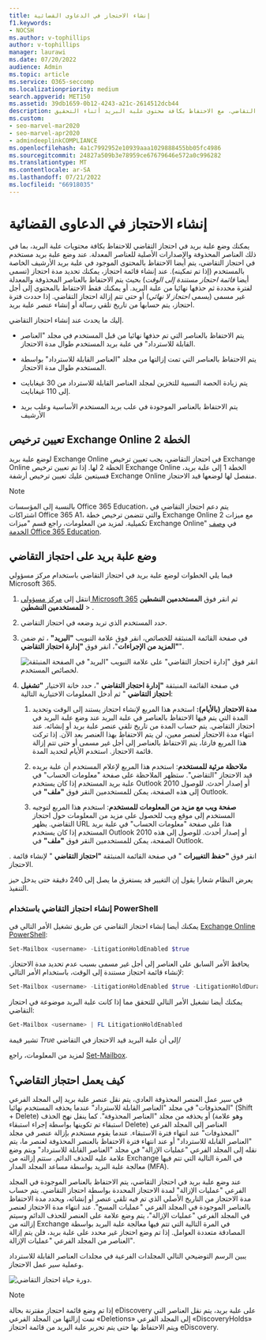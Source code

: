 ```yaml
---
title: إنشاء الاحتجاز في الدعاوى القضائية
f1.keywords:
- NOCSH
ms.author: v-tophillips
author: v-tophillips
manager: laurawi
ms.date: 07/20/2022
audience: Admin
ms.topic: article
ms.service: O365-seccomp
ms.localizationpriority: medium
search.appverid: MET150
ms.assetid: 39db1659-0b12-4243-a21c-2614512dcb44
description: تعرف على كيفية وضع علبة بريد في احتجاز التقاضي، مع الاحتفاظ بكافة محتوى علبة البريد أثناء التحقيق.
ms.custom:
- seo-marvel-mar2020
- seo-marvel-apr2020
- admindeeplinkCOMPLIANCE
ms.openlocfilehash: 4a1c7992952e10939aaa1029888455bb05fc4986
ms.sourcegitcommit: 24827a509b3e78959ce67679646e572a0c996282
ms.translationtype: MT
ms.contentlocale: ar-SA
ms.lasthandoff: 07/21/2022
ms.locfileid: "66918035"
---
```

# <a name="create-a-litigation-hold"></a>إنشاء الاحتجاز في الدعاوى القضائية

يمكنك وضع علبة بريد في احتجاز التقاضي للاحتفاظ بكافة محتويات علبة البريد، بما في ذلك العناصر المحذوفة والإصدارات الأصلية للعناصر المعدلة. عند وضع علبة بريد مستخدم في احتجاز التقاضي، يتم أيضا الاحتفاظ بالمحتوى الموجود في علبة بريد الأرشيف الخاصة بالمستخدم (إذا تم تمكينه). عند إنشاء قائمة احتجاز، يمكنك تحديد مدة احتجاز (تسمى أيضا *قائمة احتجاز مستندة إلى الوقت*) بحيث يتم الاحتفاظ بالعناصر المحذوفة والمعدلة لفترة محددة ثم حذفها نهائيا من علبة البريد. أو يمكنك فقط الاحتفاظ بالمحتوى إلى أجل غير مسمى (يسمى *احتجاز لا نهائي*) أو حتى تتم إزالة احتجاز التقاضي. إذا حددت فترة احتجاز، يتم حسابها من تاريخ تلقي رسالة أو إنشاء عنصر علبة بريد.
  
إليك ما يحدث عند إنشاء احتجاز التقاضي.
  
- يتم الاحتفاظ بالعناصر التي تم حذفها نهائيا من قبل المستخدم في مجلد "العناصر القابلة للاسترداد" في علبة بريد المستخدم طوال مدة الاحتجاز.

- يتم الاحتفاظ بالعناصر التي تمت إزالتها من مجلد "العناصر القابلة للاسترداد" بواسطة المستخدم طوال مدة الاحتجاز.

- يتم زيادة الحصة النسبية للتخزين لمجلد العناصر القابلة للاسترداد من 30 غيغابايت إلى 110 غيغابايت.

- يتم الاحتفاظ بالعناصر الموجودة في علب بريد المستخدم الأساسية وعلب بريد الأرشيف

## <a name="assign-an-exchange-online-plan-2-license"></a>تعيين ترخيص Exchange Online الخطة 2

لوضع علبة بريد Exchange Online في احتجاز التقاضي، يجب تعيين ترخيص Exchange Online الخطة 2 لها. إذا تم تعيين ترخيص Exchange Online الخطة 1 إلى علبة بريد، فسيتعين عليك تعيين ترخيص أرشفة Exchange Online منفصل لها لوضعها قيد الاحتجاز.

> [!NOTE]
> بالنسبة إلى المؤسسات Office 365 Education، يتم دعم احتجاز التقاضي في اشتراكات Office 365 A1، والتي تتضمن ترخيص خطة Exchange Online 2 مع ميزات تكميلية. لمزيد من المعلومات، راجع قسم "ميزات Exchange Online" في [وصف الخدمة Office 365 Education](/office365/servicedescriptions/office-365-platform-service-description/office-365-education#exchange-online-features).

## <a name="place-a-mailbox-on-litigation-hold"></a>وضع علبة بريد على احتجاز التقاضي

فيما يلي الخطوات لوضع علبة بريد في احتجاز التقاضي باستخدام مركز مسؤولي Microsoft 365.

1. انتقل إلى <a href="https://go.microsoft.com/fwlink/p/?linkid=834822" target="_blank">مركز مسؤولي Microsoft 365</a> ثم انقر فوق **المستخدمين النشطين للمستخدمين النشطين** > .

2. حدد المستخدم الذي تريد وضعه في احتجاز التقاضي.

3. في صفحة القائمة المنبثقة للخصائص، انقر فوق علامة التبويب **"البريد"** ، ثم ضمن **"المزيد من الإجراءات**"، انقر فوق **"إدارة احتجاز التقاضي**".

   ![انقر فوق "إدارة احتجاز التقاضي" على علامة التبويب "البريد" في الصفحة المنبثقة لخصائص المستخدم.](../media/M365AdminCenterLitHold1.png)

4. في صفحة القائمة المنبثقة **"إدارة احتجاز التقاضي** "، حدد خانة الاختيار **"تشغيل احتجاز التقاضي** " ثم أدخل المعلومات الاختيارية التالية:

    1. **مدة الاحتجاز (بالأيام):** استخدم هذا المربع لإنشاء احتجاز يستند إلى الوقت وتحديد المدة التي يتم فيها الاحتفاظ بالعناصر في علبة البريد عند وضع علبة البريد في احتجاز التقاضي. يتم حساب المدة من تاريخ تلقي عنصر علبة بريد أو إنشائه. عند انتهاء مدة الاحتجاز لعنصر معين، لن يتم الاحتفاظ بهذا العنصر بعد الآن. إذا تركت هذا المربع فارغا، يتم الاحتفاظ بالعناصر إلى أجل غير مسمى أو حتى تتم إزالة قائمة الاحتجاز. استخدم الأيام لتحديد المدة.

    2. **ملاحظة مرئية للمستخدم**: استخدم هذا المربع لإعلام المستخدم أن علبة بريده قيد الاحتجاز "التقاضي". ستظهر الملاحظة على صفحة "معلومات الحساب" في علبة بريد المستخدم إذا كان يستخدم Outlook 2010 أو إصدار أحدث. للوصول إلى هذه الصفحة، يمكن للمستخدمين النقر فوق **"ملف"** في Outlook.

    3. **صفحة ويب مع مزيد من المعلومات للمستخدم**: استخدم هذا المربع لتوجيه المستخدم إلى موقع ويب للحصول على مزيد من المعلومات حول احتجاز التقاضي. يظهر URL هذا على صفحة "معلومات الحساب" في علبة بريد المستخدم إذا كان يستخدم Outlook 2010 أو إصدار أحدث. للوصول إلى هذه الصفحة، يمكن للمستخدمين النقر فوق **"ملف"** في Outlook.

. انقر فوق **"حفظ التغييرات** " في صفحة القائمة المنبثقة **"احتجاز التقاضي** " لإنشاء قائمة الاحتجاز.

   يعرض النظام شعارا يقول إن التغيير قد يستغرق ما يصل إلى 240 دقيقة حتى يدخل حيز التنفيذ.

### <a name="create-a-litigation-hold-using-powershell"></a>إنشاء احتجاز التقاضي باستخدام PowerShell

يمكنك أيضا إنشاء احتجاز التقاضي عن طريق تشغيل الأمر التالي في [Exchange Online PowerShell](/powershell/exchange/connect-to-exchange-online-powershell):

```powershell
Set-Mailbox <username> -LitigationHoldEnabled $true
```

يحافظ الأمر السابق على العناصر إلى أجل غير مسمى بسبب عدم تحديد مدة الاحتجاز. لإنشاء قائمة احتجاز مستندة إلى الوقت، باستخدام الأمر التالي:

```powershell
Set-Mailbox <username> -LitigationHoldEnabled $true -LitigationHoldDuration <number of days>
```

يمكنك أيضا تشغيل الأمر التالي للتحقق مما إذا كانت علبة البريد موضوعة في احتجاز التقاضي:

```powershell
Get-Mailbox <username> | FL LitigationHoldEnabled
```

تشير قيمة *True* إلى أن علبة البريد قيد الاحتجاز في التقاضي/

لمزيد من المعلومات، راجع [Set-Mailbox](/powershell/module/exchange/set-mailbox).

## <a name="how-does-litigation-hold-work"></a>كيف يعمل احتجاز التقاضي؟

في سير عمل العنصر المحذوفة العادي، يتم نقل عنصر علبة بريد إلى المجلد الفرعي "المحذوفات" في مجلد "العناصر القابلة للاسترداد" عندما يحذفه المستخدم نهائيا (Shift + Delete) أو يحذفه من مجلد "العناصر المحذوفة". كما ينقل نهج الحذف (وهو علامة استبقاء تم تكوينها بواسطة إجراء استبقاء Delete) العناصر إلى المجلد الفرعي "المحذوفات" عند انتهاء فترة الاستبقاء. عندما يقوم مستخدم بإزالة عنصر في مجلد "العناصر القابلة للاسترداد" أو عند انتهاء فترة الاحتفاظ بالعنصر المحذوفة لعنصر ما، يتم نقله إلى المجلد الفرعي "عمليات الإزالة" في مجلد "العناصر القابلة للاسترداد" ويتم وضع علامة عليه للحذف الدائم. ستتم إزالته من Exchange في المرة التالية التي تتم فيها معالجة علبة البريد بواسطة مساعد المجلد المدار (MFA).

عند وضع علبة بريد في احتجاز التقاضي، يتم الاحتفاظ بالعناصر الموجودة في المجلد الفرعي "عمليات الإزالة" لمدة الاحتجاز المحددة بواسطة احتجاز التقاضي. يتم حساب مدة الاحتجاز من التاريخ الأصلي الذي تم فيه تلقي عنصر أو إنشائه، ويحدد مدة الاحتفاظ بالعناصر الموجودة في المجلد الفرعي "عمليات المسح". عند انتهاء مدة الاحتجاز لعنصر في المجلد الفرعي "عمليات الإزالة"، يتم وضع علامة على العنصر للحذف الدائم وسيتم إزالته من Exchange في المرة التالية التي تتم فيها معالجة علبة البريد بواسطة المصادقة متعددة العوامل. إذا تم وضع احتجاز غير محدد على علبة بريد، فلن يتم إزالة العناصر من المجلد الفرعي "عمليات الإزالة".

يبين الرسم التوضيحي التالي المجلدات الفرعية في مجلدات العناصر القابلة للاسترداد وعملية سير عمل الاحتجاز.

![دورة حياة احتجاز التقاضي.](../media/LitigationHoldLifeCycle.png)

> [!NOTE]
> إذا تم وضع قائمة احتجاز مقترنة بحالة eDiscovery على علبة بريد، يتم نقل العناصر التي تمت إزالتها من المجلد الفرعي «Deletions» إلى المجلد الفرعي «DiscoveryHolds» ويتم الاحتفاظ بها حتى يتم تحرير علبة البريد من قائمة احتجاز eDiscovery.
